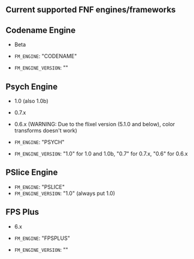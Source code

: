 ## Current supported FNF engines/frameworks

## Codename Engine
- Beta

- `FM_ENGINE`: "CODENAME"
- `FM_ENGINE_VERSION`: ""
## Psych Engine
- 1.0 (also 1.0b)
- 0.7.x
- 0.6.x (WARNING: Due to the flixel version (5.1.0 and below), color transforms doesn't work)

- `FM_ENGINE`: "PSYCH"
- `FM_ENGINE_VERSION`: "1.0" for 1.0 and 1.0b, "0.7" for 0.7.x, "0.6" for 0.6.x
## PSlice Engine
- `FM_ENGINE`: "PSLICE"
- `FM_ENGINE_VERSION`: "1.0" (always put 1.0)
## FPS Plus
- 6.x

- `FM_ENGINE`: "FPSPLUS"
- `FM_ENGINE_VERSION`: ""